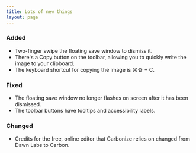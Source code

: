 ```yaml
---
title: Lots of new things
layout: page
---
```


### Added

* Two-finger swipe the floating save window to dismiss it.
* There's a Copy button on the toolbar, allowing you to quickly write the image to your clipboard.
* The keyboard shortcut for copying the image is ⌘⇧ + C.

### Fixed

* The floating save window no longer flashes on screen after it has been dismissed.
* The toolbar buttons have tooltips and accessibility labels.

### Changed

* Credits for the free, online editor that Carbonize relies on changed from Dawn Labs to Carbon.
